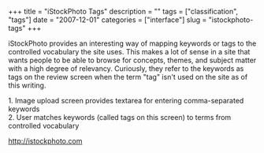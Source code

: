 +++
title = "iStockPhoto Tags"
description = ""
tags = ["classification", "tags"]
date = "2007-12-01"
categories = ["interface"]
slug = "istockphoto-tags"
+++


<p>iStockPhoto provides an interesting way of mapping keywords or tags to the controlled vocabulary the site uses. This makes a lot of sense in a site that wants people to be able to browse for concepts, themes, and subject matter with a high degree of relevancy. Curiously, they refer to the keywords as tags on the review screen when the term "tag" isn't used on the site as of this writing.</p>
<div id="screens-full" class="clear"><div class="caption">1. Image upload screen provides textarea for entering comma-separated keywords</div><div class="fullimg clear"><a href="//konigi.com/media/interface/istockphoto-tags-1.png" class="group" rel="group" title="1. Image upload screen provides textarea for entering comma-separated keywords"><img src="//konigi.com/media/interface/istockphoto-tags-1.png" alt="" class="img-responsive"></a></div></div><div id="screens-full" class="clear"><div class="caption">2. User matches keywords (called tags on this screen) to terms from controlled vocabulary</div><div class="fullimg clear"><a href="//konigi.com/media/interface/istockphoto-tags-2.png" class="group" rel="group" title="2. User matches keywords (called tags on this screen) to terms from controlled vocabulary"><img src="//konigi.com/media/interface/istockphoto-tags-2.png" alt="" class="img-responsive"></a></div></div>        
<p><a href="http://istockphoto.com/">http://istockphoto.com</a></p>

